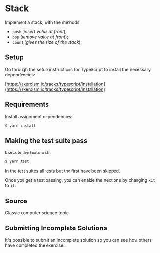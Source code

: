 # Stack

Implement a stack, with the methods

* `push` (*insert value at front*);
* `pop` (*remove value at front*);
* `count` (*gives the size of the stack*);

## Setup

Go through the setup instructions for TypeScript to install the necessary
dependencies:

[https://exercism.io/tracks/typescript/installation](https://exercism.io/tracks/typescript/installation)

## Requirements

Install assignment dependencies:

```bash
$ yarn install
```

## Making the test suite pass

Execute the tests with:

```bash
$ yarn test
```

In the test suites all tests but the first have been skipped.

Once you get a test passing, you can enable the next one by changing `xit` to
`it`.

## Source

Classic computer science topic

## Submitting Incomplete Solutions

It's possible to submit an incomplete solution so you can see how others have
completed the exercise.
